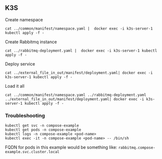 ## K3S

Create namespace
```shell
cat ../common/manifest/namespace.yaml |  docker exec -i k3s-server-1 kubectl apply -f -
```

Create Rabbitmq instance
```shell
cat ../rabbitmq-deployment.yaml |  docker exec -i k3s-server-1 kubectl apply -f -
```

Deploy service
```shell
cat ../external_file_in_out/manifest/deployment.yaml| docker exec -i k3s-server-1 kubectl apply -f -
```

Load it all
```shell
cat ../common/manifest/namespace.yaml ../rabbitmq-deployment.yaml ../external_file_in_out/manifest/deployment.yaml| docker exec -i k3s-server-1 kubectl apply -f -
```

### Troubleshooting

```shell
kubectl get svc -n compose-example
kubectl get pods -n compose-example
kubectl logs -n compose-example <pod-name>
kubectl exec -it -n compose-example <pod-name> -- /bin/sh
```

FQDN for pods in this example would be something like: `rabbitmq.compose-example.svc.cluster.local`
